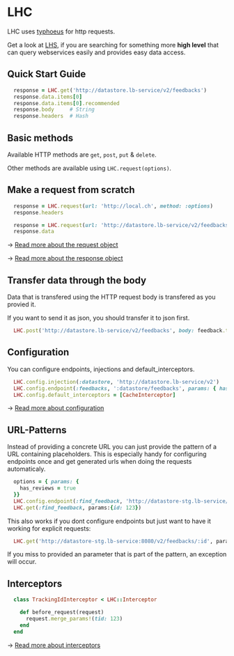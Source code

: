 LHC
===

LHC uses [typhoeus](https://github.com/typhoeus/typhoeus) for http requests.

Get a look at [LHS](https://github.com/local-ch/LHS), if you are searching for something more **high level** that can query webservices easily and provides easy data access.

## Quick Start Guide

```ruby
  response = LHC.get('http://datastore.lb-service/v2/feedbacks')
  response.data.items[0]
  response.data.items[0].recommended
  response.body     # String
  response.headers  # Hash
```

## Basic methods

Available HTTP methods are `get`, `post`, `put` & `delete`.

Other methods are available using `LHC.request(options)`.

## Make a request from scratch

```ruby
  response = LHC.request(url: 'http://local.ch', method: :options)
  response.headers

  response = LHC.request(url: 'http://datastore.lb-service/v2/feedbacks', method: :get)
  response.data
```

→ [Read more about the request object](docs/request.md)

→ [Read more about the response object](docs/response.md)

## Transfer data through the body

Data that is transfered using the HTTP request body is transfered as you provied it.

If you want to send it as json, you should transfer it to json first.

```ruby
  LHC.post('http://datastore.lb-service/v2/feedbacks', body: feedback.to_json)
```

## Configuration

You can configure endpoints, injections and default_interceptors.

```ruby
  LHC.config.injection(:datastore, 'http://datastore.lb-service/v2')
  LHC.config.endpoint(:feedbacks, ':datastore/feedbacks', params: { has_reviews: true })
  LHC.config.default_interceptors = [CacheInterceptor]
```

→ [Read more about configuration](docs/configuration.md)

## URL-Patterns

Instead of providing a concrete URL you can just provide the pattern of a URL containing placeholders.
This is especially handy for configuring endpoints once and get generated urls when doing the requests automaticaly.

```ruby
  options = { params: {
    has_reviews = true
  }}
  LHC.config.endpoint(:find_feedback, 'http://datastore-stg.lb-service/v2/feedbacks/:id', options)
  LHC.get(:find_feedback, params:{id: 123})
```

This also works if you dont configure endpoints but just want to have it working for explicit requests:

```ruby
  LHC.get('http://datastore-stg.lb-service:8080/v2/feedbacks/:id', params:{id: 123})
```

If you miss to provided an parameter that is part of the pattern, an exception will occur.

## Interceptors

```ruby
  class TrackingIdInterceptor < LHC::Interceptor

    def before_request(request)
      request.merge_params!(tid: 123)
    end
  end
```

→ [Read more about interceptors](docs/interceptors.md)
